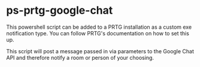 # ps-prtg-google-chat
 
This powershell script can be added to a PRTG installation as a custom exe notification type. You can follow PRTG's documentation on how to set this up.

This script will post a message passed in via parameters to the Google Chat API and therefore notify a room or person of your choosing.
